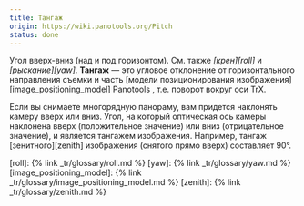 ```yaml
---
title: Тангаж
origin: https://wiki.panotools.org/Pitch
status: done
---
```

Угол вверх-вниз (над и под го­ри­зон­том). См. так­же *[крен][roll]* и *[рыскание][yaw]*. **Тангаж** — это угловое отклонение от го­ри­зон­таль­но­го
направления съемки и часть [модели позиционирования изображения][image_positioning_model] Panotools , т.е. поворот вокруг оси TrX.

Если вы снимаете многорядную панораму, вам придется наклонять камеру вверх или вниз. Угол, на ко­то­рый оптическая ось камеры наклонена вверх
(положительное значение) или вниз (отрицательное значение), и является тангажем изображения. Например, тангаж [зенитного][zenith] изображения
(снятого прямо вверх) со­став­ля­ет 90°.


[roll]: {% link _tr/glossary/roll.md %}
[yaw]: {% link _tr/glossary/yaw.md %}
[image_positioning_model]: {% link _tr/glossary/image_positioning_model.md %}
[zenith]: {% link _tr/glossary/zenith.md %}
